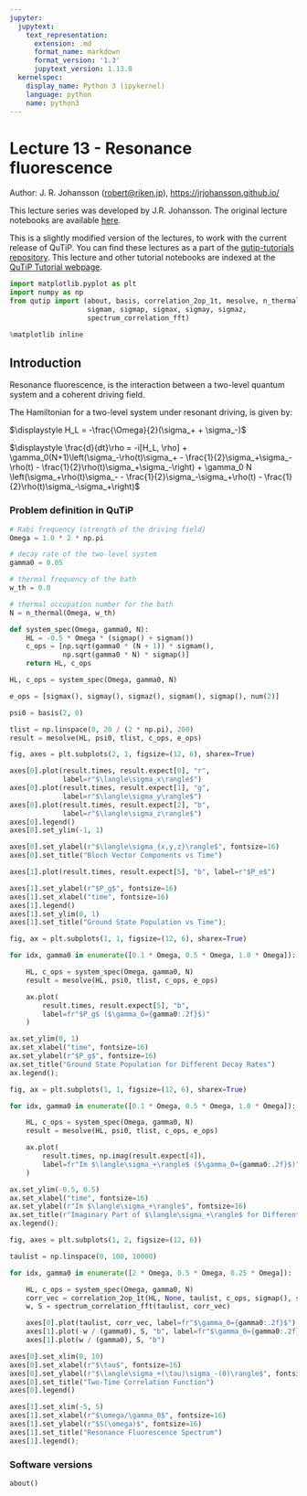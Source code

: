 ```yaml
---
jupyter:
  jupytext:
    text_representation:
      extension: .md
      format_name: markdown
      format_version: '1.3'
      jupytext_version: 1.13.8
  kernelspec:
    display_name: Python 3 (ipykernel)
    language: python
    name: python3
---
```


# Lecture 13 - Resonance fluorescence


Author: J. R. Johansson (robert@riken.jp), https://jrjohansson.github.io/

This lecture series was developed by J.R. Johansson. The original lecture notebooks are available [here](https://github.com/jrjohansson/qutip-lectures).

This is a slightly modified version of the lectures, to work with the current release of QuTiP. You can find these lectures as a part of the [qutip-tutorials repository](https://github.com/qutip/qutip-tutorials). This lecture and other tutorial notebooks are indexed at the [QuTiP Tutorial webpage](https://qutip.org/tutorials.html).

```python
import matplotlib.pyplot as plt
import numpy as np
from qutip import (about, basis, correlation_2op_1t, mesolve, n_thermal, num,
                   sigmam, sigmap, sigmax, sigmay, sigmaz,
                   spectrum_correlation_fft)

%matplotlib inline
```

<!-- #region -->
## Introduction

Resonance fluorescence, is the interaction between a two-level quantum system and a coherent driving field.

The Hamiltonian for a two-level system under resonant driving, is given by:

$\displaystyle H_L = -\frac{\Omega}{2}(\sigma_+ + \sigma_-)$


$\displaystyle \frac{d}{dt}\rho = -i[H_L, \rho] + \gamma_0(N+1)\left(\sigma_-\rho(t)\sigma_+ - \frac{1}{2}\sigma_+\sigma_-\rho(t) - \frac{1}{2}\rho(t)\sigma_+\sigma_-\right) + \gamma_0 N \left(\sigma_+\rho(t)\sigma_- - \frac{1}{2}\sigma_-\sigma_+\rho(t) - \frac{1}{2}\rho(t)\sigma_-\sigma_+\right)$

<!-- #endregion -->

### Problem definition in QuTiP

```python
# Rabi frequency (strength of the driving field)
Omega = 1.0 * 2 * np.pi
```

```python
# decay rate of the two-level system
gamma0 = 0.05

# thermal frequency of the bath
w_th = 0.0

# thermal occupation number for the bath
N = n_thermal(Omega, w_th)
```

```python
def system_spec(Omega, gamma0, N):
    HL = -0.5 * Omega * (sigmap() + sigmam())
    c_ops = [np.sqrt(gamma0 * (N + 1)) * sigmam(),
             np.sqrt(gamma0 * N) * sigmap()]
    return HL, c_ops
```

```python
HL, c_ops = system_spec(Omega, gamma0, N)
```

```python
e_ops = [sigmax(), sigmay(), sigmaz(), sigmam(), sigmap(), num(2)]
```

```python
psi0 = basis(2, 0)
```

```python
tlist = np.linspace(0, 20 / (2 * np.pi), 200)
result = mesolve(HL, psi0, tlist, c_ops, e_ops)
```

```python
fig, axes = plt.subplots(2, 1, figsize=(12, 6), sharex=True)

axes[0].plot(result.times, result.expect[0], "r",
             label=r"$\langle\sigma_x\rangle$")
axes[0].plot(result.times, result.expect[1], "g",
             label=r"$\langle\sigma_y\rangle$")
axes[0].plot(result.times, result.expect[2], "b",
             label=r"$\langle\sigma_z\rangle$")
axes[0].legend()
axes[0].set_ylim(-1, 1)

axes[0].set_ylabel(r"$\langle\sigma_{x,y,z}\rangle$", fontsize=16)
axes[0].set_title("Bloch Vector Components vs Time")

axes[1].plot(result.times, result.expect[5], "b", label=r"$P_e$")

axes[1].set_ylabel(r"$P_g$", fontsize=16)
axes[1].set_xlabel("time", fontsize=16)
axes[1].legend()
axes[1].set_ylim(0, 1)
axes[1].set_title("Ground State Population vs Time");
```

```python
fig, ax = plt.subplots(1, 1, figsize=(12, 6), sharex=True)

for idx, gamma0 in enumerate([0.1 * Omega, 0.5 * Omega, 1.0 * Omega]):

    HL, c_ops = system_spec(Omega, gamma0, N)
    result = mesolve(HL, psi0, tlist, c_ops, e_ops)

    ax.plot(
        result.times, result.expect[5], "b",
        label=fr"$P_g$ ($\gamma_0={gamma0:.2f}$)"
    )

ax.set_ylim(0, 1)
ax.set_xlabel("time", fontsize=16)
ax.set_ylabel(r"$P_g$", fontsize=16)
ax.set_title("Ground State Population for Different Decay Rates")
ax.legend();
```

```python
fig, ax = plt.subplots(1, 1, figsize=(12, 6), sharex=True)

for idx, gamma0 in enumerate([0.1 * Omega, 0.5 * Omega, 1.0 * Omega]):

    HL, c_ops = system_spec(Omega, gamma0, N)
    result = mesolve(HL, psi0, tlist, c_ops, e_ops)

    ax.plot(
        result.times, np.imag(result.expect[4]),
        label=fr"Im $\langle\sigma_+\rangle$ ($\gamma_0={gamma0:.2f}$)"
    )

ax.set_ylim(-0.5, 0.5)
ax.set_xlabel("time", fontsize=16)
ax.set_ylabel(r"Im $\langle\sigma_+\rangle$", fontsize=16)
ax.set_title(r"Imaginary Part of $\langle\sigma_+\rangle$ for Different Decay Rates")
ax.legend();
```

```python
fig, axes = plt.subplots(1, 2, figsize=(12, 6))

taulist = np.linspace(0, 100, 10000)

for idx, gamma0 in enumerate([2 * Omega, 0.5 * Omega, 0.25 * Omega]):

    HL, c_ops = system_spec(Omega, gamma0, N)
    corr_vec = correlation_2op_1t(HL, None, taulist, c_ops, sigmap(), sigmam())
    w, S = spectrum_correlation_fft(taulist, corr_vec)

    axes[0].plot(taulist, corr_vec, label=fr"$\gamma_0={gamma0:.2f}$")
    axes[1].plot(-w / (gamma0), S, "b", label=fr"$\gamma_0={gamma0:.2f}$")
    axes[1].plot(w / (gamma0), S, "b")

axes[0].set_xlim(0, 10)
axes[0].set_xlabel(r"$\tau$", fontsize=16)
axes[0].set_ylabel(r"$\langle\sigma_+(\tau)\sigma_-(0)\rangle$", fontsize=16)
axes[0].set_title("Two-Time Correlation Function")
axes[0].legend()

axes[1].set_xlim(-5, 5)
axes[1].set_xlabel(r"$\omega/\gamma_0$", fontsize=16)
axes[1].set_ylabel(r"$S(\omega)$", fontsize=16)
axes[1].set_title("Resonance Fluorescence Spectrum")
axes[1].legend();
```

### Software versions

```python
about()
```
